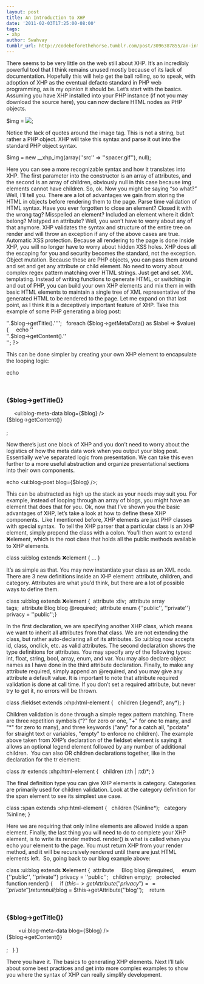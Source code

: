 ```yaml
---
layout: post
title: An Introduction to XHP
date: '2011-02-03T17:25:00-08:00'
tags:
- xhp
author: Swahvay
tumblr_url: http://codebeforethehorse.tumblr.com/post/3096387855/an-introduction-to-xhp
---
```

There seems to be very little on the web still about XHP. It’s an incredibly powerful tool that I think remains unused mostly because of its lack of documentation. Hopefully this will help get the ball rolling, so to speak, with adoption of XHP as the eventual defacto standard in PHP web programming, as is my opinion it should be.
Let’s start with the basics. Assuming you have XHP installed into your PHP instance (if not you may download the source here), you can now declare HTML nodes as PHP objects.

$img = <img src="spacer.gif" />;

Notice the lack of quotes around the image tag. This is not a string, but rather a PHP object. XHP will take this syntax and parse it out into the standard PHP object syntax.

$img = new __xhp_img(array(''src'' => ''spacer.gif''), null);

Here you can see a more recognizable syntax and how it translates into XHP. The first parameter into the constructor is an array of attributes, and the second is an array of children, obviously null in this case because img elements cannot have children.
So, ok. Now you might be saying “so what?” Well, I’ll tell you. There are a lot of advantages we gain from storing the HTML in objects before rendering them to the page.
Parse time validation of HTML syntax. Have you ever forgotten to close an element? Closed it with the wrong tag? Misspelled an element? Included an element where it didn’t belong? Mistyped an attribute? Well, you won’t have to worry about any of that anymore. XHP validates the syntax and structure of the entire tree on render and will throw an exception if any of the above cases are true.
Automatic XSS protection. Because all rendering to the page is done inside XHP, you will no longer have to worry about hidden XSS holes. XHP does all the escaping for you and security becomes the standard, not the exception.
Object mutation. Because these are PHP objects, you can pass them around and set and get any attribute or child element. No need to worry about complex regex pattern matching over HTML strings. Just get and set.
XML templating. Instead of writing functions to generate HTML, or switching in and out of PHP, you can build your own XHP elements and mix them in with basic HTML elements to maintain a single tree of XML representative of the generated HTML to be rendered to the page.
Let me expand on that last point, as I think it is a deceptively important feature of XHP. Take this example of some PHP generating a blog post:

<div class="blogPost"> <?php   echo ''<h3>''.$blog->getTitle().''</h3>'';   foreach ($blog->getMetaData() as $label => $value) {     echo ''<div class="meta>''.$label.'': ''.$value.''</div>'';   }   echo ''<div class="content">''.$blog->getContent().''</div>''; ?> </div>

This can be done simpler by creating your own XHP element to encapsulate the looping logic:

echo   <div class="blogPost">     <h3>{$blog->getTitle()}</h3>     <ui:blog-meta-data blog={$blog} />     <div class="content">{$blog->getContent()}</div>  </div>;

Now there’s just one block of XHP and you don’t need to worry about the logistics of how the meta data work when you output your blog post. Essentially we’ve separated logic from presentation. We can take this even further to a more useful abstraction and organize presentational sections into their own components.

echo <ui:blog-post blog={$blog} />;

This can be abstracted as high up the stack as your needs may suit you. For example, instead of looping through an array of blogs, you might have an element that does that for you.
Ok, now that I’ve shown you the basic advantages of XHP, let’s take a look at how to define these XHP components.  Like I mentioned before, XHP elements are just PHP classes with special syntax.  To tell the XHP parser that a particular class is an XHP element, simply prepend the class with a colon. You’ll then want to extend :x:element, which is the root class that holds all the public methods available to XHP elements.

class :ui:blog extends :x:element { ... }

It’s as simple as that. You may now instantiate your class as an XML node.
There are 3 new definitions inside an XHP element: attribute, children, and category. Attributes are what you’d think, but there are a lot of possible ways to define them.

class :ui:blog extends :x:element {  attribute :div;  attribute array tags;  attribute Blog blog @required;  attribute enum {''public'', ''private''} privacy = ''public'';}

In the first declaration, we are specifying another XHP class, which means we want to inherit all attributes from that class. We are not extending the class, but rather auto-declaring all of its attributes. So :ui:blog now accepts id, class, onclick, etc. as valid attributes. The second declaration shows the type definitions for attributes. You may specify any of the following types: int, float, string, bool, array, enum, and var. You may also declare object names as I have done in the third attribute declaration. Finally, to make any attribute required, simply append an @required, and you may give any attribute a default value. It is important to note that attribute required validation is done at call time. If you don’t set a required attribute, but never try to get it, no errors will be thrown.

class :fieldset extends :xhp:html-element {   children (:legend?, any*); }

Children validation is done through a simple regex pattern matching. There are three repetition symbols (“?" for zero or one, "+" for one to many, and "*" for zero to many), and three keywords ("any" for a catch all, "pcdata" for straight text or variables, "empty" to enforce no children). The example above taken from XHP’s declaration of the fieldset element is saying it allows an optional legend element followed by any number of additional children.  You can also OR children declarations together, like in the declaration for the tr element:

class :tr extends :xhp:html-element {   children (:th | :td)*; }

The final definition type you can give XHP elements is category. Categories are primarily used for children validation. Look at the category definition for the span element to see its simplest use case.

class :span extends :xhp:html-element {   children (%inline*);   category %inline; }

Here we are requiring that only inline elements are allowed inside a span element.
Finally, the last thing you will need to do to complete your XHP element, is to write its render method. render() is what is called when you echo your element to the page. You must return XHP from your render method, and it will be recursively rendered until there are just HTML elements left.  So, going back to our blog example above:

class :ui:blog extends :x:element {  attribute     Blog blog @required,     enum {''public'', ''private''} privacy = ''public'';   children empty;   protected function render() {     if ($this->getAttribute(''privacy'') == ''private'') {       return null;    }     $blog = $this->getAttribute(''blog'');    return       <div class="blogPost">        <h3>{$blog->getTitle()}</h3>        <ui:blog-meta-data blog={$blog} />        <div class="content">{$blog->getContent()}</div>      </div>;   } }

There you have it. The basics to generating XHP elements. Next I’ll talk about some best practices and get into more complex examples to show you where the syntax of XHP can really simplify development.
